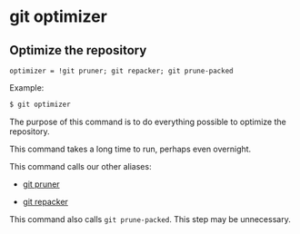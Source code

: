 # git optimizer

##  Optimize the repository

```gitconfig
optimizer = !git pruner; git repacker; git prune-packed
```

Example:

```sh
$ git optimizer
```

The purpose of this command is to do everything possible 
to optimize the repository.

This command takes a long time to run, perhaps even overnight.

This command calls our other aliases:

  * [git pruner](../git-pruner)
  
  * [git repacker](../git-repacker)

This command also calls `git prune-packed`. This step may be unnecessary.
